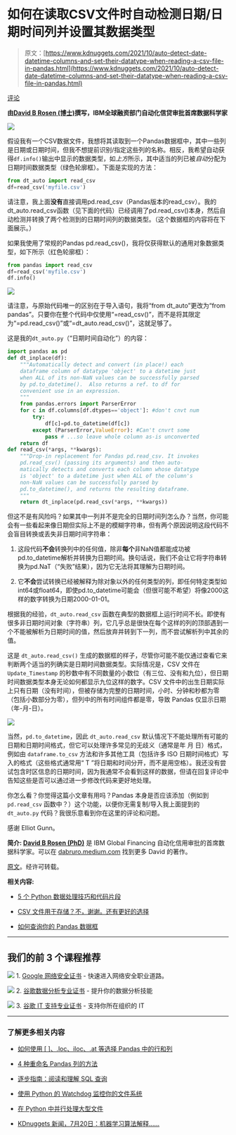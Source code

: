 # 如何在读取CSV文件时自动检测日期/日期时间列并设置其数据类型

> 原文：[https://www.kdnuggets.com/2021/10/auto-detect-date-datetime-columns-and-set-their-datatype-when-reading-a-csv-file-in-pandas.html](https://www.kdnuggets.com/2021/10/auto-detect-date-datetime-columns-and-set-their-datatype-when-reading-a-csv-file-in-pandas.html)

[评论](#comments)

**由[David B Rosen (博士)](http://linkedin.com/in/rosen1)撰写，IBM全球融资部门自动化信贷审批首席数据科学家**

![](../Images/4b91a88132cea774924a3f6047dfac6d.png)

假设我有一个CSV数据文件，我想将其读取到一个Pandas数据框中，其中一些列是日期或日期时间，但我不想提前识别/指定这些列的名称。相反，我希望自动获得`df.info()`输出中显示的数据类型，如*上方*所示，其中适当的列已被*自动*分配为日期时间数据类型（绿色轮廓框）。下面是实现的方法：

```py
from dt_auto import read_csv
df=read_csv('myfile.csv')
```

请注意，我上面**没有**直接调用pd.read_csv（Pandas版本的read_csv）。我的dt_auto.read_csv函数（见下面的代码）已经调用了pd.read_csv()本身，然后自动检测并转换了两个检测到的日期时间列的数据类型。（这个数据框的内容将在下面展示。）

如果我使用了常规的Pandas pd.read_csv()，我将仅获得默认的通用对象数据类型，如下所示（红色轮廓框）：

```py
from pandas import read_csv
df=read_csv('myfile.csv')
df.info()
```

![](../Images/b87de01b2bf2432ed25bc718e95058d6.png)

请注意，与原始代码唯一的区别在于导入语句，我将“from dt_auto”更改为“from pandas”。只要你在整个代码中仅使用“=read_csv()”，而不是将其限定为“=pd.read_csv()”或“=dt_auto.read_csv()”，这就足够了。

这是我的`dt_auto.py`（“日期时间自动化”）的内容：

```py
import pandas as pd
def dt_inplace(df):
    """Automatically detect and convert (in place!) each
    dataframe column of datatype 'object' to a datetime just
    when ALL of its non-NaN values can be successfully parsed
    by pd.to_datetime().  Also returns a ref. to df for
    convenient use in an expression.
    """
    from pandas.errors import ParserError
    for c in df.columns[df.dtypes=='object']: #don't cnvt num
        try:
            df[c]=pd.to_datetime(df[c])
        except (ParserError,ValueError): #Can't cnvrt some
            pass # ...so leave whole column as-is unconverted
    return df
def read_csv(*args, **kwargs):
    """Drop-in replacement for Pandas pd.read_csv. It invokes
    pd.read_csv() (passing its arguments) and then auto-
    matically detects and converts each column whose datatype
    is 'object' to a datetime just when ALL of the column's
    non-NaN values can be successfully parsed by
    pd.to_datetime(), and returns the resulting dataframe.
    """
    return dt_inplace(pd.read_csv(*args, **kwargs))
```

但这不是有风险吗？如果其中一列并不是完全的日期时间列怎么办？当然，你可能会有一些看起来像日期但实际上不是的模糊字符串，但有两个原因说明这段代码不会盲目转换或丢失非日期时间字符串：

1.  这段代码**不会**转换列中的任何值，除非**每个**非NaN值都能成功被pd.to_datetime解析并转换为日期时间。换句话说，我们不会让它将字符串转换为pd.NaT（“失败”结果），因为它无法将其理解为日期时间。

1.  它**不会**尝试转换已经被解释为除对象以外的任何类型的列，即任何特定类型如int64或float64，即使pd.to_datetime可能会（但很可能不希望）将像2000这样的数字转换为日期2000-01-01。

根据我的经验，`dt_auto.read_csv` 函数在典型的数据框上运行时间不长。即使有很多非日期时间对象（字符串）列，它几乎总是很快在每个这样的列的顶部遇到一个不能被解析为日期时间的值，然后放弃并转到下一列，而不尝试解析列中其余的值。

这是 `dt_auto.read_csv()` 生成的数据框的样子，尽管你可能不能仅通过查看它来判断两个适当的列确实是日期时间数据类型。实际情况是，CSV 文件在 `Update_Timestamp` 的秒数中有不同数量的小数位（有三位、没有和九位），但日期时间数据类型本身无论如何都显示九位这样的数字。CSV 文件中的出生日期实际上只有日期（没有时间），但被存储为完整的日期时间，小时、分钟和秒都为零（包括小数部分为零），但列中的所有时间组件都是零，导致 Pandas 仅显示日期（年-月-日）。

![](../Images/463005979bdbae23cf647a01df7dcdd6.png)

当然，`pd.to_datetime`，因此 `dt_auto.read_csv` 默认情况下不能处理所有可能的日期和日期时间格式，但它可以处理许多常见的无歧义（通常是年 月 日）格式，例如由 `dataframe.to_csv` 方法和许多其他工具（包括许多 ISO 日期时间格式）写入的格式（这些格式通常用“ T ”将日期和时间分开，而不是用空格）。我还没有尝试包含时区信息的日期时间，因为我通常不会看到这样的数据，但请在回复评论中告知这些是否可以通过进一步修改代码来更好地处理。

你怎么看？你觉得这篇小文章有用吗？Pandas 本身是否应该添加（例如到 `pd.read_csv` 函数中？）这个功能，以便你无需复制/导入我上面提到的 `dt_auto.py` 代码？我很乐意看到你在这里的评论和问题。

感谢 Elliot Gunn。

**简介: [David B Rosen (PhD)](http://linkedin.com/in/rosen1)** 是 IBM Global Financing 自动化信用审批的首席数据科学家。可以在 [dabruro.medium.com](https://dabruro.medium.com/) 找到更多 David 的著作。

[原文](https://towardsdatascience.com/auto-detect-and-set-the-date-datetime-datatypes-when-reading-csv-into-pandas-261746095361)。经许可转载。

**相关内容:**

+   [5 个 Python 数据处理技巧和代码片段](/2021/07/python-tips-snippets-data-processing.html)

+   [CSV 文件用于存储？不，谢谢。还有更好的选择](/2021/08/csv-files-storage-better-option.html)

+   [如何查询你的 Pandas 数据框](/2021/08/query-pandas-dataframe.html)

* * *

## 我们的前 3 个课程推荐

![](../Images/0244c01ba9267c002ef39d4907e0b8fb.png) 1\. [Google 网络安全证书](https://www.kdnuggets.com/google-cybersecurity) - 快速进入网络安全职业道路。

![](../Images/e225c49c3c91745821c8c0368bf04711.png) 2\. [谷歌数据分析专业证书](https://www.kdnuggets.com/google-data-analytics) - 提升你的数据分析技能

![](../Images/0244c01ba9267c002ef39d4907e0b8fb.png) 3\. [谷歌 IT 支持专业证书](https://www.kdnuggets.com/google-itsupport) - 支持你所在组织的 IT

* * *

### 了解更多相关内容

+   [如何使用 [ ]、.loc、iloc、.at 等选择 Pandas 中的行和列](https://www.kdnuggets.com/2019/06/select-rows-columns-pandas.html)

+   [4 种重命名 Pandas 列的方法](https://www.kdnuggets.com/2022/11/4-ways-rename-pandas-columns.html)

+   [逐步指南：阅读和理解 SQL 查询](https://www.kdnuggets.com/a-step-by-step-guide-to-reading-and-understanding-sql-queries)

+   [使用 Python 的 Watchdog 监控你的文件系统](https://www.kdnuggets.com/monitor-your-file-system-with-pythons-watchdog)

+   [在 Python 中并行处理大型文件](https://www.kdnuggets.com/2022/07/parallel-processing-large-file-python.html)

+   [KDnuggets 新闻，7月20日：机器学习算法解释……](https://www.kdnuggets.com/2022/n29.html)
